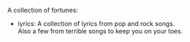 A collection of fortunes:

* lyrics:
	A collection of lyrics from pop and rock songs.  
	Also a few from terrible songs to keep you on your toes.	

